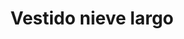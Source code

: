 ---
id: vestido-nieve
title: Vestido nieve largo 
regularPrice: 32.50
price: 32.50
image: 
- vestido-nieve-1.webp
- vestido-nieve-2.webp
description: Vestido de cuello alto, sin manga, con estampado de hojas azules.
material: Poliester 
sizes: 
- S
- M
- L
creationDate: "2025/02/01"
isSale: false
isStock: true
startDate: "2025-02-11"
endDate: "2025-02-15"
---